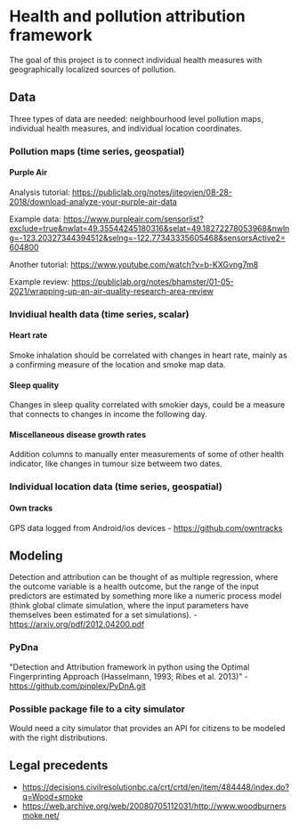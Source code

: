 # Health and pollution attribution framework  

The goal of this project is to connect individual health measures with geographically localized sources of pollution. 

## Data  

Three types of data are needed: neighbourhood level pollution maps, individual health measures, and individual location coordinates.   

### Pollution maps (time series, geospatial)   

#### Purple Air  

Analysis tutorial: https://publiclab.org/notes/jiteovien/08-28-2018/download-analyze-your-purple-air-data    

Example data: https://www.purpleair.com/sensorlist?exclude=true&nwlat=49.35544245180316&selat=49.18272278053968&nwlng=-123.20327344394512&selng=-122.77343335605468&sensorsActive2=604800 

Another tutorial: https://www.youtube.com/watch?v=b-KXGvng7m8   

Example review: https://publiclab.org/notes/bhamster/01-05-2021/wrapping-up-an-air-quality-research-area-review  

### Invidiual health data (time series, scalar)  

#### Heart rate  

Smoke inhalation should be correlated with changes in heart rate, mainly as a confirming measure of the location and smoke map data.

#### Sleep quality  

Changes in sleep quality correlated with smokier days, could be a measure that connects to changes in income the following day.  

#### Miscellaneous disease growth rates  

Addition columns to manually enter measurements of some of other health indicator, like changes in tumour size betweem two dates. 

### Individual location data (time series, geospatial)

#### Own tracks  

GPS data logged from Android/ios devices - https://github.com/owntracks   

## Modeling  

Detection and attribution can be thought of as multiple regression, where the outcome variable is a health outcome, but the range of the input predictors are estimated by something more like a numeric process model (think global climate simulation, where the input parameters have themselves been estimated for a set simulations). - https://arxiv.org/pdf/2012.04200.pdf  

### PyDna  
"Detection and Attribution framework in python using the Optimal Fingerprinting Approach (Hasselmann, 1993; Ribes et al. 2013)" - 
https://github.com/pinplex/PyDnA.git    

### Possible package file to a city simulator  

Would need a city simulator that provides an API for citizens to be modeled with the right distributions.

## Legal precedents    
 - https://decisions.civilresolutionbc.ca/crt/crtd/en/item/484448/index.do?q=Wood+smoke  
 - https://web.archive.org/web/20080705112031/http://www.woodburnersmoke.net/  
